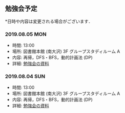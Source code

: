 ## 勉強会予定
*日時や内容は変更される場合がございます．

### 2019.08.05 MON
- 時間: 13:00 
- 場所: 図書館本館 (南大沢) 3F グループスタディルーム A
- 内容: 再帰，DFS・BFS，動的計画法 (DP)
- 詳細: [勉強会の資料](./README.md)

### 2019.08.04 SUN
- 時間: 13:00 
- 場所: 図書館本館 (南大沢) 3F グループスタディルーム A
- 内容: 再帰，DFS・BFS，動的計画法 (DP)
- 詳細: [勉強会の資料](./README.md)
